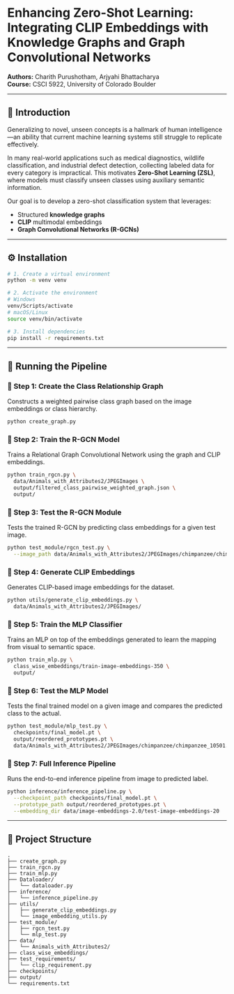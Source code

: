 # Enhancing Zero-Shot Learning: Integrating CLIP Embeddings with Knowledge Graphs and Graph Convolutional Networks

**Authors:** Charith Purushotham, Arjyahi Bhattacharya  
**Course:** CSCI 5922, University of Colorado Boulder

---

## 🧠 Introduction

Generalizing to novel, unseen concepts is a hallmark of human intelligence—an ability that current machine learning systems still struggle to replicate effectively.

In many real-world applications such as medical diagnostics, wildlife classification, and industrial defect detection, collecting labeled data for every category is impractical. This motivates **Zero-Shot Learning (ZSL)**, where models must classify unseen classes using auxiliary semantic information.

Our goal is to develop a zero-shot classification system that leverages:
- Structured **knowledge graphs**
- **CLIP** multimodal embeddings
- **Graph Convolutional Networks (R-GCNs)**

---

## ⚙️ Installation

```bash
# 1. Create a virtual environment
python -m venv venv

# 2. Activate the environment
# Windows
venv/Scripts/activate
# macOS/Linux
source venv/bin/activate

# 3. Install dependencies
pip install -r requirements.txt
```
---
## 🚀 Running the Pipeline

### 🔹 Step 1: Create the Class Relationship Graph
Constructs a weighted pairwise class graph based on the image embeddings or class hierarchy.

```bash
python create_graph.py
```
### 🔹 Step 2: Train the R-GCN Model
Trains a Relational Graph Convolutional Network using the graph and CLIP embeddings.
```bash
python train_rgcn.py \
  data/Animals_with_Attributes2/JPEGImages \
  output/filtered_class_pairwise_weighted_graph.json \
  output/
```

### 🔹 Step 3: Test the R-GCN Module
Tests the trained R-GCN by predicting class embeddings for a given test image.
```bash
python test_module/rgcn_test.py \
  --image_path data/Animals_with_Attributes2/JPEGImages/chimpanzee/chimpanzee_10501.jpg
```

### 🔹 Step 4: Generate CLIP Embeddings
Generates CLIP-based image embeddings for the dataset.
```bash
python utils/generate_clip_embeddings.py \
  data/Animals_with_Attributes2/JPEGImages/
```

### 🔹 Step 5: Train the MLP Classifier
Trains an MLP on top of the embeddings generated to learn the mapping from visual to semantic space.
```bash
python train_mlp.py \
  class_wise_embeddings/train-image-embeddings-350 \
  output/
```

### 🔹 Step 6: Test the MLP Model
Tests the final trained model on a given image and compares the predicted class to the actual.
```bash
python test_module/mlp_test.py \
  checkpoints/final_model.pt \
  output/reordered_prototypes.pt \
  data/Animals_with_Attributes2/JPEGImages/chimpanzee/chimpanzee_10501.jpg
```

### 🔹 Step 7: Full Inference Pipeline
Runs the end-to-end inference pipeline from image to predicted label.
```bash
python inference/inference_pipeline.py \
  --checkpoint_path checkpoints/final_model.pt \
  --prototype_path output/reordered_prototypes.pt \
  --embedding_dir data/image-embeddings-2.0/test-image-embeddings-20
```
---
## 📁 Project Structure
```
.
├── create_graph.py
├── train_rgcn.py
├── train_mlp.py
├── Dataloader/
│   └── dataloader.py
├── inference/
│   └── inference_pipeline.py
├── utils/
│   ├── generate_clip_embeddings.py
│   └── image_embedding_utils.py
├── test_module/
│   ├── rgcn_test.py
│   └── mlp_test.py
├── data/
│   └── Animals_with_Attributes2/
├── class_wise_embeddings/
├── test_requirements/
│   └── clip_requirement.py
├── checkpoints/
├── output/
└── requirements.txt
```







